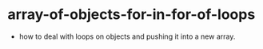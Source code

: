 # array-of-objects-for-in-for-of-loops

- how to deal with loops on objects and pushing it into a new array.
